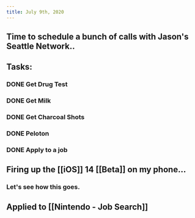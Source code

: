 ```yaml
---
title: July 9th, 2020
---
```


## Time to schedule a bunch of calls with Jason's Seattle Network..

## Tasks:
### DONE Get Drug Test

### DONE Get Milk

### DONE Get Charcoal Shots

### DONE Peloton

### DONE Apply to a job

## Firing up the [[iOS]] 14 [[Beta]] on my phone...
### Let's see how this goes.

## Applied to [[Nintendo - Job Search]]
